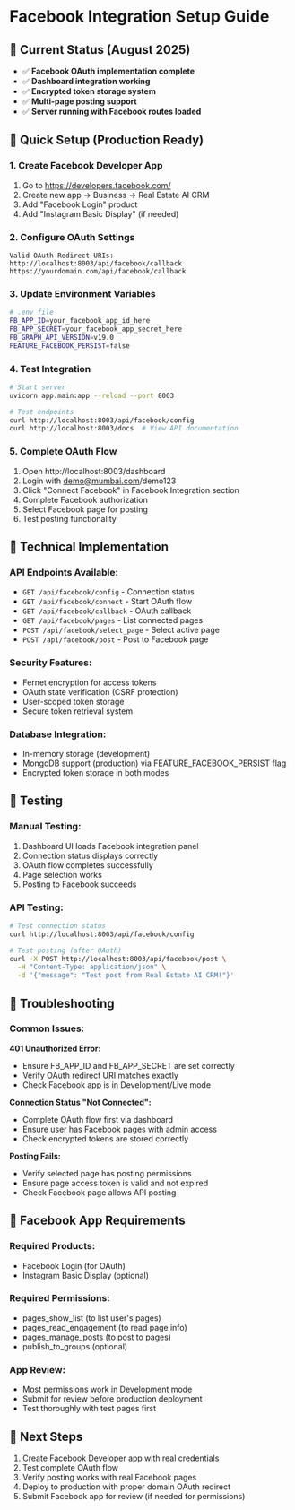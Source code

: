 # Facebook Integration Setup Guide

## 🎯 Current Status (August 2025)
- ✅ **Facebook OAuth implementation complete** 
- ✅ **Dashboard integration working**
- ✅ **Encrypted token storage system**
- ✅ **Multi-page posting support**
- ✅ **Server running with Facebook routes loaded**

## 🚀 Quick Setup (Production Ready)

### 1. Create Facebook Developer App
1. Go to https://developers.facebook.com/
2. Create new app → Business → Real Estate AI CRM  
3. Add "Facebook Login" product
4. Add "Instagram Basic Display" (if needed)

### 2. Configure OAuth Settings
```
Valid OAuth Redirect URIs:
http://localhost:8003/api/facebook/callback
https://yourdomain.com/api/facebook/callback
```

### 3. Update Environment Variables
```bash
# .env file
FB_APP_ID=your_facebook_app_id_here
FB_APP_SECRET=your_facebook_app_secret_here  
FB_GRAPH_API_VERSION=v19.0
FEATURE_FACEBOOK_PERSIST=false
```

### 4. Test Integration
```bash
# Start server
uvicorn app.main:app --reload --port 8003

# Test endpoints
curl http://localhost:8003/api/facebook/config
curl http://localhost:8003/docs  # View API documentation
```

### 5. Complete OAuth Flow
1. Open http://localhost:8003/dashboard
2. Login with demo@mumbai.com/demo123  
3. Click "Connect Facebook" in Facebook Integration section
4. Complete Facebook authorization
5. Select Facebook page for posting
6. Test posting functionality

## 🔧 Technical Implementation

### API Endpoints Available:
- `GET /api/facebook/config` - Connection status
- `GET /api/facebook/connect` - Start OAuth flow
- `GET /api/facebook/callback` - OAuth callback
- `GET /api/facebook/pages` - List connected pages
- `POST /api/facebook/select_page` - Select active page  
- `POST /api/facebook/post` - Post to Facebook page

### Security Features:
- Fernet encryption for access tokens
- OAuth state verification (CSRF protection)
- User-scoped token storage
- Secure token retrieval system

### Database Integration:
- In-memory storage (development)
- MongoDB support (production) via FEATURE_FACEBOOK_PERSIST flag
- Encrypted token storage in both modes

## 🧪 Testing

### Manual Testing:
1. Dashboard UI loads Facebook integration panel
2. Connection status displays correctly
3. OAuth flow completes successfully  
4. Page selection works
5. Posting to Facebook succeeds

### API Testing:
```bash
# Test connection status
curl http://localhost:8003/api/facebook/config

# Test posting (after OAuth)
curl -X POST http://localhost:8003/api/facebook/post \
  -H "Content-Type: application/json" \
  -d '{"message": "Test post from Real Estate AI CRM!"}'
```

## 🚨 Troubleshooting

### Common Issues:

**401 Unauthorized Error:**
- Ensure FB_APP_ID and FB_APP_SECRET are set correctly
- Verify OAuth redirect URI matches exactly
- Check Facebook app is in Development/Live mode

**Connection Status "Not Connected":**
- Complete OAuth flow first via dashboard
- Ensure user has Facebook pages with admin access
- Check encrypted tokens are stored correctly

**Posting Fails:**
- Verify selected page has posting permissions
- Ensure page access token is valid and not expired
- Check Facebook page allows API posting

## 📱 Facebook App Requirements

### Required Products:
- Facebook Login (for OAuth)
- Instagram Basic Display (optional)

### Required Permissions:
- pages_show_list (to list user's pages)  
- pages_read_engagement (to read page info)
- pages_manage_posts (to post to pages)
- publish_to_groups (optional)

### App Review:
- Most permissions work in Development mode
- Submit for review before production deployment
- Test thoroughly with test pages first

## 🎯 Next Steps
1. Create Facebook Developer app with real credentials
2. Test complete OAuth flow
3. Verify posting works with real Facebook pages
4. Deploy to production with proper domain OAuth redirect
5. Submit Facebook app for review (if needed for permissions)
